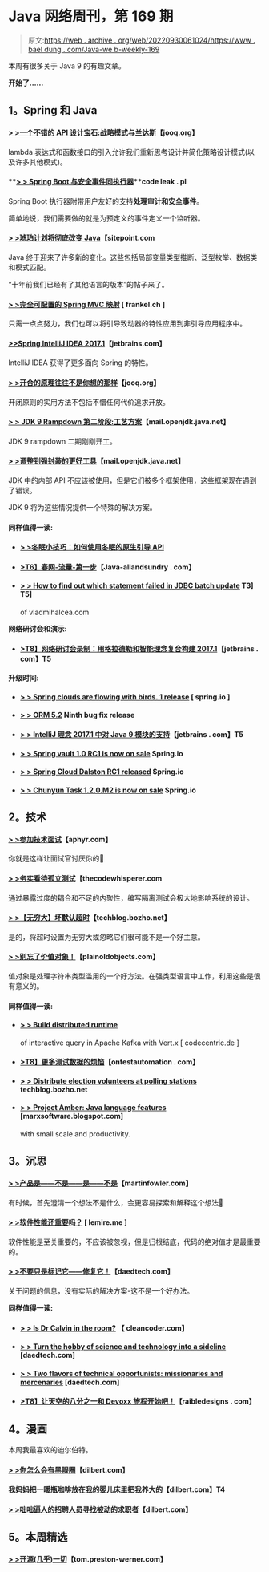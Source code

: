 # Java 网络周刊，第 169 期

> 原文:[https://web . archive . org/web/20220930061024/https://www . bael dung . com/Java-we b-weekly-169](https://web.archive.org/web/20220930061024/https://www.baeldung.com/java-web-weekly-169)

本周有很多关于 Java 9 的有趣文章。

**开始了……**

## **1。Spring 和 Java**

#### **[> >一个不错的 API 设计宝石:战略模式与兰达斯](https://web.archive.org/web/20220627083232/https://blog.jooq.org/2017/03/17/a-nice-api-design-gem-strategy-pattern-with-lambdas/)**【jooq.org】

lambda 表达式和函数接口的引入允许我们重新思考设计并简化策略设计模式(以及许多其他模式)。

#### **[> > Spring Boot 与安全事件同执行器](https://web.archive.org/web/20220627083232/http://blog.codeleak.pl/2017/03/spring-boot-and-security-events-with-actuator.html)**code leak . pl

Spring Boot 执行器附带用户友好的支持**处理审计和安全事件**。

简单地说，我们需要做的就是为预定义的事件定义一个监听器。

#### **[> >琥珀计划将彻底改变 Java](https://web.archive.org/web/20220627083232/https://www.sitepoint.com/project-amber-will-revolutionize-java/)**【sitepoint.com

Java 终于迎来了许多新的变化。这些包括局部变量类型推断、泛型枚举、数据类和模式匹配。

“十年前我们已经有了其他语言的版本”的帖子来了。

#### **[> >完全可配置的 Spring MVC 映射](https://web.archive.org/web/20220627083232/https://blog.frankel.ch/fully-configurable-mappings-spring-mvc/#gsc.tab=0)** [ frankel.ch ]

只需一点点努力，我们也可以将引导致动器的特性应用到非引导应用程序中。

#### **[>>Spring IntelliJ IDEA 2017.1](https://web.archive.org/web/20220627083232/https://blog.jetbrains.com/idea/2017/03/spring-data-improvements-in-intellij-idea-2017-1/)**【jetbrains.com】

IntelliJ IDEA 获得了更多面向 Spring 的特性。

#### **[> >开合的原理往往不是你想的那样](https://web.archive.org/web/20220627083232/https://blog.jooq.org/2017/03/20/the-open-closed-principle-is-often-not-what-you-think-it-is/)**【jooq.org】

开闭原则的实用方法不包括不惜任何代价追求开放。

#### **[> > JDK 9 Rampdown 第二阶段:工艺方案](https://web.archive.org/web/20220627083232/http://mail.openjdk.java.net/pipermail/jdk9-dev/2017-March/005666.html)**【mail.openjdk.java.net】

JDK 9 rampdown 二期刚刚开工。

#### **[> >调整到强封装的更好工具](https://web.archive.org/web/20220627083232/http://mail.openjdk.java.net/pipermail/jigsaw-dev/2017-March/011763.html)**【mail.openjdk.java.net】

JDK 中的内部 API 不应该被使用，但是它们被多个框架使用，这些框架现在遇到了错误。

JDK 9 将为这些情况提供一个特殊的解决方案。

#### **同样值得一读:**

*   #### **[> >冬眠小技巧：如何使用冬眠的原生引导 API](https://web.archive.org/web/20220627083232/http://www.thoughts-on-java.org/hibernate-tips-use-hibernates-native-bootstrapping-api/)**

*   #### [>T6】春网-流量-第一步](https://web.archive.org/web/20220627083232/http://www.java-allandsundry.com/2017/03/spring-web-flux-first-steps.html)【Java-allandsundry . com】

*   #### **[> > How to find out which statement failed in JDBC batch update](https://web.archive.org/web/20220627083232/https://vladmihalcea.com/2017/03/21/how-to-find-which-statement-failed-in-a-jdbc-batch-update/) T3] T5]**

    of vladmihalcea.com

**网络研讨会和演示:**

*   #### [**>T8】网络研讨会录制：用格拉德勒和智能理念复合构建 2017.1**](https://web.archive.org/web/20220627083232/https://blog.jetbrains.com/idea/2017/03/webinar-recording-composite-builds-with-gradle/)【jetbrains . com】T5

**升级时间:**

*   #### **[> > Spring clouds are flowing with birds. 1 release](https://web.archive.org/web/20220627083232/https://spring.io/blog/2017/03/16/spring-cloud-stream-chelsea-rc1-released)** [ spring.io ]

*   #### **[> > ORM 5.2](https://web.archive.org/web/20220627083232/http://in.relation.to/2017/03/16/hibernate-orm-529-final-release/)** Ninth bug fix release

*   #### **[> > IntelliJ 理念 2017.1 中对 Java 9 模块的支持](https://web.archive.org/web/20220627083232/https://blog.jetbrains.com/idea/2017/03/support-for-java-9-modules-in-intellij-idea-2017-1/)**【jetbrains . com】T5

*   #### **[> > Spring vault 1.0 RC1 is now on sale](https://web.archive.org/web/20220627083232/https://spring.io/blog/2017/03/16/spring-vault-1-0-rc1-is-now-available)** Spring.io

*   #### **[> > Spring Cloud Dalston RC1 released](https://web.archive.org/web/20220627083232/https://spring.io/blog/2017/03/21/spring-cloud-dalston-rc1-released)** Spring.io

*   #### **[> > Chunyun Task 1.2.0.M2 is now on sale](https://web.archive.org/web/20220627083232/https://spring.io/blog/2017/03/21/spring-cloud-task-1-2-0-m2-is-now-available)** Spring.io

## **2。技术**

#### [**> >参加技术面试**](https://web.archive.org/web/20220627083232/https://aphyr.com/posts/340-acing-the-technical-interview)【aphyr.com】

你就是这样让面试官讨厌你的🙂

#### **[> >务实看待孤立测试](https://web.archive.org/web/20220627083232/http://blog.thecodewhisperer.com/permalink/taking-a-pragmatic-view-of-isolated-tests)**【thecodewhisperer.com

通过暴露过度的耦合和不足的内聚性，编写隔离测试会极大地影响系统的设计。

#### **[> >【无穷大】坏默认超时](https://web.archive.org/web/20220627083232/https://techblog.bozho.net/infinity-bad-default-timeout/)**【techblog.bozho.net】

是的，将超时设置为无穷大或忽略它们很可能不是一个好主意。

#### **[> >别忘了价值对象！](https://web.archive.org/web/20220627083232/https://plainoldobjects.com/2017/03/19/dont-forget-about-value-objects/)**【plainoldobjects.com】

值对象是处理字符串类型滥用的一个好方法。在强类型语言中工作，利用这些是很有意义的。

#### **同样值得一读:**

*   #### **[> > Build distributed runtime](https://web.archive.org/web/20220627083232/https://blog.codecentric.de/en/2017/03/building-a-distributed-runtime-for-interactive-queries-in-apache-kafka-with-vertx/)**

    of interactive query in Apache Kafka with Vert.x [ codecentric.de ]
*   #### **[>T8】更多测试数据的烦恼](https://web.archive.org/web/20220627083232/http://www.ontestautomation.com/more-troubles-with-test-data/)**【ontestautomation . com】

*   #### **[> > Distribute election volunteers at polling stations](https://web.archive.org/web/20220627083232/https://techblog.bozho.net/distributing-election-volunteers-polling-stations/)** techblog.bozho.net

*   #### [**> > Project Amber: Java language features**](https://web.archive.org/web/20220627083232/https://marxsoftware.blogspot.com/2017/03/project-amber.html) [marxsoftware.blogspot.com]

    with small scale and productivity.

## **3。沉思**

#### **[> >产品是——不是——是——不是](https://web.archive.org/web/20220627083232/https://martinfowler.com/articles/lean-inception/product-is-isnot.html)**【martinfowler.com】

有时候，首先澄清一个想法不是什么，会更容易探索和解释这个想法🙂

#### **[> >软件性能还重要吗？](https://web.archive.org/web/20220627083232/http://lemire.me/blog/2017/03/20/does-software-performance-still-matter/)** [ lemire.me ]

软件性能是至关重要的，不应该被忽视，但是归根结底，代码的绝对值才是最重要的。

#### **[> >不要只是标记它——修复它！](https://web.archive.org/web/20220627083232/http://www.daedtech.com/dont-just-flag-fix/)**【daedtech.com】

关于问题的信息，没有实际的解决方案-这不是一个好办法。

**同样值得一读:**

*   #### [**> > Is Dr Calvin in the room?**](https://web.archive.org/web/20220627083232/http://blog.cleancoder.com/uncle-bob/2017/03/16/DrCalvin.html) 【 cleancoder.com】

*   #### **[> > Turn the hobby of science and technology into a sideline](https://web.archive.org/web/20220627083232/http://www.daedtech.com/turning-tech-hobbies-into-side-hustle/)** [daedtech.com]

*   #### [**> > Two flavors of technical opportunists: missionaries and mercenaries**](https://web.archive.org/web/20220627083232/http://www.daedtech.com/the-flavors-of-technical-opportunists-missionaries-and-mercenaries/) [daedtech.com]

*   #### **[>T8】让天空的八分之一和 Devoxx 旅程开始吧！](https://web.archive.org/web/20220627083232/http://raibledesigns.com/rd/entry/let_the_okta_and_devoxx)**【raibledesigns . com】

## **4。漫画**

本周我最喜欢的迪尔伯特。

#### **[> >你怎么会有黑眼圈](https://web.archive.org/web/20220627083232/http://dilbert.com/strip/2013-08-27)**【dilbert.com】

#### 我妈妈把一暖瓶咖啡放在我的婴儿床里把我养大的【dilbert.com】T4

#### **[> >咄咄逼人的招聘人员寻找被动的求职者](https://web.archive.org/web/20220627083232/http://dilbert.com/strip/2013-08-10)**【dilbert.com】

## **5。本周精选**

#### **[> >开源(几乎)一切](https://web.archive.org/web/20220627083232/http://tom.preston-werner.com/2011/11/22/open-source-everything.html)**【tom.preston-werner.com】